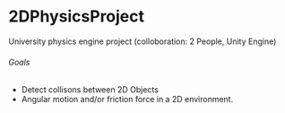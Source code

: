 # 2DPhysicsProject
 University physics engine project (colloboration: 2 People, Unity Engine)

###### Goals
- Detect collisons between 2D Objects
- Angular motion and/or friction force in a 2D environment. 
